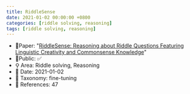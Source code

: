 ```yaml
---
title: RiddleSense
date: 2021-01-02 00:00:00 +0800
categories: [riddle solving, reasoning]
tags: [riddle solving, reasoning]
---
```


- 📙Paper: "[RiddleSense: Reasoning about Riddle Questions Featuring Linguistic Creativity and Commonsense Knowledge](https://www.semanticscholar.org/paper/RiddleSense%3A-Reasoning-about-Riddle-Questions-and-Lin-Wu/71fab1ce3c66998ba681ab378484be77690327a9)"
- 🔑Public: ✅
- ⚲ Area: Riddle solving, Reasoning
- 📅 Date: 2021-01-02
- 🔎 Taxonomy: fine-tuning
- 📝 References: 47
